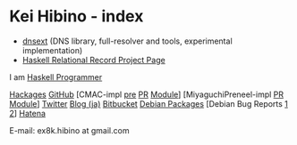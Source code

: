Kei Hibino - index
=====

* [dnsext](http://github.com/khibino/dnsext) (DNS library, full-resolver and tools, experimental implementation)
* [Haskell Relational Record Project Page](http://khibino.github.io/haskell-relational-record/ "Haskell Relational Record Project Page")

I am [Haskell Programmer](http://www.haskellers.com/user/khibino)

[Hackages](http://hackage.haskell.org/user/KeiHibino "Kei Hibino's Hackages")
[GitHub](http://github.com/khibino/ "Kei Hibino's GitHub")
[CMAC-impl [pre](https://github.com/haskell-crypto/cryptonite/issues/74) [PR](https://github.com/haskell-crypto/cryptonite/pull/75) [Module](https://hackage.haskell.org/package/crypton-1.0.1/docs/Crypto-MAC-CMAC.html)]
[MiyaguchiPreneel-impl [PR](https://github.com/haskell-crypto/cryptonite/pull/77) [Module](https://hackage.haskell.org/package/crypton-1.0.1/docs/Crypto-ConstructHash-MiyaguchiPreneel.html)]
[Twitter](http://twitter.com/khibino/ "Kei Hibino's Twitter")
[Blog (ja)](http://khibino.hatenadiary.jp/)
[Bitbucket](http://bitbucket.org/khibino/ "Kei Hibino's BitBucket")
[Debian Packages](http://qa.debian.org/developer.php?login=ex8k.hibino%40gmail.com)
[Debian Bug Reports [1](https://bugs.debian.org/cgi-bin/pkgreport.cgi?archive=both;submitter=ex8k.hibino@gmail.com) [2](https://bugs.debian.org/cgi-bin/pkgreport.cgi?archive=both;submitter=ex8k-hbn%40asahi-net.or.jp)]
[Hatena](http://profile.hatena.ne.jp/khibino0/)

E-mail: ex8k.hibino at gmail.com
